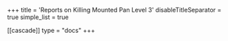 +++
title = 'Reports on Killing Mounted Pan Level 3'
disableTitleSeparator = true
simple_list = true

[[cascade]]
  type = "docs"
+++

